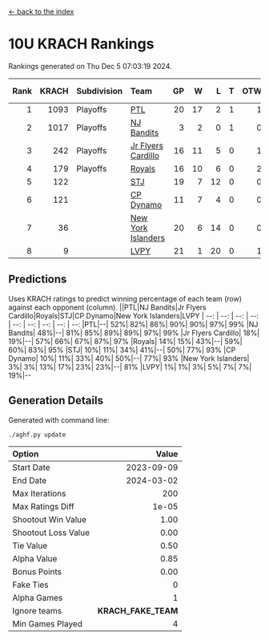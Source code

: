 [<- back to the index](readme.md)
# 10U KRACH Rankings
Rankings generated on Thu Dec  5 07:03:19 2024.

Rank|KRACH|Subdivision|Team|GP|W|L|T|OTW|OTL|SoS|Exp Wins|Win Diff
---:|---:|:---|:---|---:|---:|---:|---:|---:|---:|---:|---:|---:
1|1093|Playoffs|[PTL](https://gamesheetstats.com/seasons/3663/teams/140791/schedule)|20|17|2|1|1|1|428|18.3|-0.0
2|1017|Playoffs|[NJ Bandits](https://gamesheetstats.com/seasons/3663/teams/140807/schedule)|3|2|0|1|0|0|310|3.3|-0.0
3|242|Playoffs|[Jr Flyers Cardillo](https://gamesheetstats.com/seasons/3663/teams/140794/schedule)|16|11|5|0|1|0|207|11.9|0.0
4|179|Playoffs|[Royals](https://gamesheetstats.com/seasons/3663/teams/140796/schedule)|16|10|6|0|2|0|171|10.9|0.0
5|122||[STJ](https://gamesheetstats.com/seasons/3663/teams/140792/schedule)|19|7|12|0|0|2|419|7.9|0.0
6|121||[CP Dynamo](https://gamesheetstats.com/seasons/3663/teams/140795/schedule)|11|7|4|0|0|1|217|7.9|0.0
7|36||[New York Islanders](https://gamesheetstats.com/seasons/3663/teams/140793/schedule)|20|6|14|0|0|1|338|6.9|0.0
8|9||[LVPY](https://gamesheetstats.com/seasons/3663/teams/140790/schedule)|21|1|20|0|1|0|344|1.9|0.0

## Predictions
Uses KRACH ratings to predict winning percentage of each team (row) against each opponent (column).
||PTL|NJ Bandits|Jr Flyers Cardillo|Royals|STJ|CP Dynamo|New York Islanders|LVPY
| --: | --: | --: | --: | --: | --: | --: | --: | --: 
|PTL|--| 52%| 82%| 86%| 90%| 90%| 97%| 99%
|NJ Bandits| 48%|--| 81%| 85%| 89%| 89%| 97%| 99%
|Jr Flyers Cardillo| 18%| 19%|--| 57%| 66%| 67%| 87%| 97%
|Royals| 14%| 15%| 43%|--| 59%| 60%| 83%| 95%
|STJ| 10%| 11%| 34%| 41%|--| 50%| 77%| 93%
|CP Dynamo| 10%| 11%| 33%| 40%| 50%|--| 77%| 93%
|New York Islanders|  3%|  3%| 13%| 17%| 23%| 23%|--| 81%
|LVPY|  1%|  1%|  3%|  5%|  7%|  7%| 19%|--

## Generation Details

Generated with command line:
```
./aghf.py update
```

| Option | Value |
| :----- | ----: |
| Start Date | 2023-09-09 |
| End Date | 2024-03-02 |
| Max Iterations | 200 |
| Max Ratings Diff | 1e-05 |
| Shootout Win Value | 1.00 |
| Shootout Loss Value | 0.00 |
| Tie Value | 0.50 |
| Alpha Value | 0.85 |
| Bonus Points | 0.00 |
| Fake Ties | 0 |
| Alpha Games | 1 |
| Ignore teams | __KRACH_FAKE_TEAM__ |
| Min Games Played | 4 |

